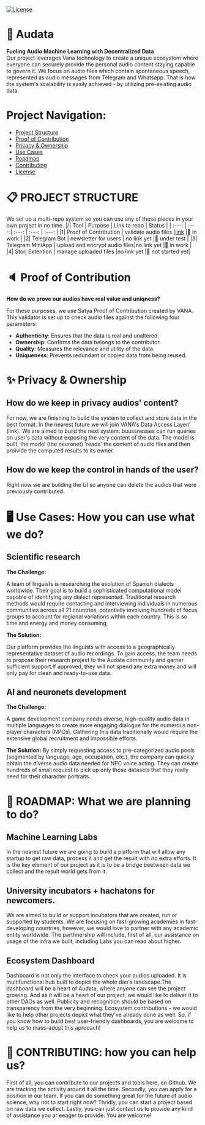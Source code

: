 [![License](https://img.shields.io/badge/License-MIT-blue)](LICENSE)
# 🚀 Audata
**Fueling Audio Machine Learning with Decentralized Data**  
Our project leverages Vana technology to create a unique ecosystem where everyone can securely provide the personal audio content staying capable to govern it. We focus on audio files which contain spontaneous speech, represented as audio messages from Telegram and Whatsapp. That is how the system's scalability is easily achieved - by utilizing pre-existing audio data. 

# Project Navigation: 
- [Project Structure](#-project-structure)
- [Proof of Contribution](#-proof-of-contribution)
- [Privacy & Ownership](#-proof-of-contribution)
- [Use Cases](#-use-cases)
- [Roadmap](#-roadmap)
- [Contributing](#-contributing)
- [License](#-license)

# 📋 PROJECT STRUCTURE
We set up a multi-repo system so you can use any of these pieces in your own project in no time.
|/| Tool | Purpose | Link to repo  | Status |
| :---: | :---:| :---: | :---: | :---: |
|1| Proof of Contribution | validate audio files  |[link](https://github.com/Sprutocean/audata-vana-satya-proof)  |🚧 in work |
|2| Telegram Bot | newsletter for users | no link yet |🧪 under test |
|3| Telegram MiniApp |  upload and encrypt audio files|no link yet  |🚧 in work  |
|4| Storj Extention | manage uploaded files |no link yet  |🌱 not started yet|

# 🔈 Proof of Contribution
**How do we prove our audios have real value and uniqness?**

For these purposes, we use Satya Proof of Contribution created by VANA.
This validator is set up to check audio files against the following four parameters:

+ **Authenticity**: Ensures that the data is real and unaltered.
+ **Ownership**: Confirms the data belongs to the contributor.
+ **Quality**: Measures the relevance and utility of the data.
+ **Uniqueness**: Prevents redundant or copied data from being reused.

# ✨ Privacy & Ownership
How do we keep in privacy audios' content?
---
For now, we are finishing to build the system to collect and store data in the best format. In the nearest future we will join VANA's Data Access Layer/ (link). 
We are aimed to build the next system: buussnesses can run queries on user's data without exposing the very content of the data. The model is built, the model (the neuronet) 'reads' the content of audio files and then proivide the computed results to its owner. 

How do we keep the control in hands of the user?
---
Right now we are building the UI so anyone can delete the audios that were previously contributed. 


# 🖥️ Use Cases: How you can use what we do?
Scientific research
---
**The Challenge:**

A team of linguists is researching the evolution of Spanish dialects worldwide. Their goal is to build a sophisticated computational model capable of identifying any dialect represented. Traditional research methods would require contacting and interviewing individuals in numerous communities across all 21 countries, potentially involving hundreds of focus groups to account for regional variations within each country. This is so time and energy and money consuming,

**The Solution:**

Our platform provides the linguists with access to a geographically representative dataset of audio recordings. To gain access, the team needs to propose their research project to the Audata community and garner sufficient support.If approved, they will not spend any extra money and will only pay for clean and ready-to-use data.

AI and neuronets development
---
**The Challenge:**

A game development company needs diverse, high-quality audio data in multiple languages to create more engaging dialogue for the numerous non-player characters (NPCs). Gathering this data traditionally would require the extensive global recruitment and impossible efforts.

**The Solution:**
By simply requesting access to pre-categorized audio pools (segmented by language, age, occupation, etc.), the company can quickly obtain the diverse audio data needed for NPC voice acting. They can create hundreds of small request to pick up only those datasets that they really need for their character portraits.

# 🌟 ROADMAP: What we are planning to do?
Machine Learning Labs
---
In the nearest future we are going to build a platform that will allow any startup to get raw data, process it and get the result with no extra efforts. It is the key element of our project as it is to be a bridge beetween data we collect and the result world gets from it. 

University incubators + hachatons for newcomers. 
---
We are aimed to build or support incubators that are created, run or supported by students. We are focusing on fast-growing academies in fast-developing countries, however, we would love to partner with any academic entity worldwide. The parthnership will include, first of all, our assistance on usage of the infra we built, including Labs you can read about higher. 

Ecosystem Dashboard
---
Dashboard is not only the interface to check your audios uploaded. It is multifunctional hub built to depict the whole dao's landscape.The dashboard will be a heart of Audata, where anyone can see the project growing. And as it will be a heart of our project, we would like to deliver it to other DAOs as well. Publicity and recognition should be based on transparency from the very beginning. Ecosystem contributions - we would like to help other projects depict what they've already done as well. So, if you know how to build best user-friendly dashboards, you are welcome to help us to mass-adopt this aprooach! 


# 🤝 CONTRIBUTING: how you can help us?
First of all, you can contribute to our projects and tools here, on Github. We are tracking the activity around it all the time. 
Secondly, you can apply for a position in our team. If you can do something great for the future of audio science, why not to start right now? 
Thridly, you can start a project based on raw data we collect.
Lastly, you can just contact us to provide any kind of assistance you ar eeager to provide. You are welcome! 
